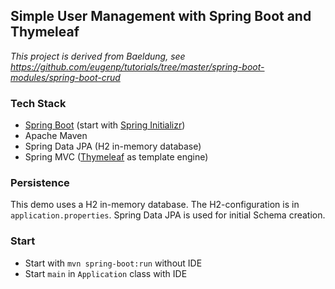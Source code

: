 ## Simple User Management with Spring Boot and Thymeleaf

_This project is derived from Baeldung, see https://github.com/eugenp/tutorials/tree/master/spring-boot-modules/spring-boot-crud_

### Tech Stack

* [Spring Boot](https://spring.io/projects/spring-boot) (start with [Spring Initializr](https://start.spring.io/))
* Apache Maven
* Spring Data JPA (H2 in-memory database)
* Spring MVC ([Thymeleaf](https://www.thymeleaf.org/) as template engine)

### Persistence

This demo uses a H2 in-memory database. The H2-configuration is in `application.properties`. Spring Data JPA is used for initial Schema creation.  

### Start

* Start with `mvn spring-boot:run` without IDE
* Start `main` in `Application` class with IDE
